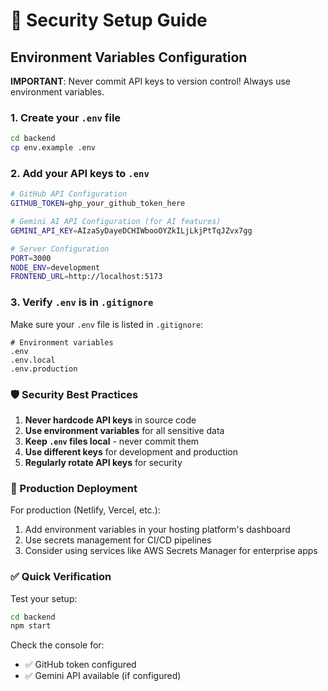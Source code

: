 # 🔐 Security Setup Guide

## Environment Variables Configuration

**IMPORTANT**: Never commit API keys to version control! Always use environment variables.

### 1. Create your `.env` file

```bash
cd backend
cp env.example .env
```

### 2. Add your API keys to `.env`

```bash
# GitHub API Configuration
GITHUB_TOKEN=ghp_your_github_token_here

# Gemini AI API Configuration (for AI features)
GEMINI_API_KEY=AIzaSyDayeDCHIWbooOYZkILjLkjPtTqJZvx7gg

# Server Configuration
PORT=3000
NODE_ENV=development
FRONTEND_URL=http://localhost:5173
```

### 3. Verify `.env` is in `.gitignore`

Make sure your `.env` file is listed in `.gitignore`:

```
# Environment variables
.env
.env.local
.env.production
```

### 🛡️ Security Best Practices

1. **Never hardcode API keys** in source code
2. **Use environment variables** for all sensitive data
3. **Keep `.env` files local** - never commit them
4. **Use different keys** for development and production
5. **Regularly rotate API keys** for security

### 🚀 Production Deployment

For production (Netlify, Vercel, etc.):

1. Add environment variables in your hosting platform's dashboard
2. Use secrets management for CI/CD pipelines
3. Consider using services like AWS Secrets Manager for enterprise apps

### ✅ Quick Verification

Test your setup:

```bash
cd backend
npm start
```

Check the console for:
- ✅ GitHub token configured
- ✅ Gemini API available (if configured) 